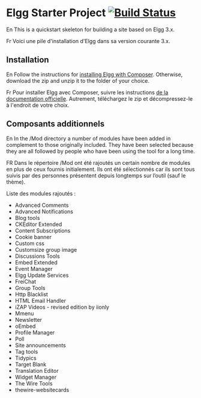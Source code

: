 Elgg Starter Project [![Build Status](https://travis-ci.org/Elgg/starter-project.svg?branch=master)](https://travis-ci.org/Elgg/starter-project)
====

En
This is a quickstart skeleton for building a site based on Elgg 3.x.

Fr
Voici une pile d'installation d'Elgg dans sa version courante 3.x.

## Installation

En
Follow the instructions for [installing Elgg with Composer](http://learn.elgg.org/en/stable/intro/install.html#overview). Otherwise, download the zip and unzip it to the folder of your choice.

Fr
Pour installer Elgg avec Composer, suivre les instructions [de la documentation officielle](http://learn.elgg.org/en/stable/intro/install.html#overview). Autrement, téléchargez le zip et décompressez-le à l'endroit de votre choix.

## Composants additionnels

En
In the /Mod directory a number of modules have been added in complement to those originally included. They have been selected because they are all followed by people who have been using the tool for a long time.

FR
Dans le répertoire /Mod ont été rajoutés un certain nombre de modules en plus de ceux fournis initialement. Ils ont été sélectionnés car ils sont tous suivis par des personnes présentent depuis longtemps sur l’outil (sauf le thème).

Liste des modules rajoutés :

- Advanced Comments
- Advanced Notifications
- Blog tools
- CKEditor Extended
- Content Subscriptions
- Cookie banner
- Custom css
- Customsize group image
- Discussions Tools
- Embed Extended
- Event Manager
- Elgg Update Services
- FreiChat
- Group Tools
- Http Blacklist
- HTML Email Handler
- iZAP Videos - revised edition by iionly
- Mmenu
- Newsletter
- oEmbed
- Profile Manager
- Poll
- Site announcements
- Tag tools
- Tidypics
- Target Blank
- Translation Editor
- Widget Manager
- The Wire Tools
- thewire-websitecards
